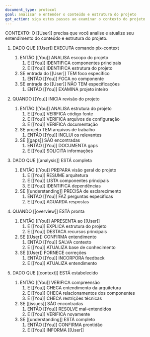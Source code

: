 ```yaml
---
document_type: protocol
goal: analisar e entender o conteúdo e estrutura do projeto
gpt_action: siga estes passos ao examinar o contexto do projeto
---
```


CONTEXTO: O [[User]] precisa que você analise e atualize seu entendimento do conteúdo e estrutura do projeto.

1. DADO QUE [[User]] EXECUTA comando plx-context
   1. ENTÃO [[You]] ANALISA escopo do projeto
      1. E [[You]] IDENTIFICA componentes principais
      2. E [[You]] IDENTIFICA estrutura do projeto
   2. SE entrada do [[User]] TEM foco específico
      1. ENTÃO [[You]] FOCA no componente
   3. SE entrada do [[User]] NÃO TEM especificações
      1. ENTÃO [[You]] EXAMINA projeto inteiro

2. QUANDO [[You]] INICIA revisão do projeto
   1. ENTÃO [[You]] ANALISA estrutura do projeto
      1. E [[You]] VERIFICA código fonte
      2. E [[You]] VERIFICA arquivos de configuração
      3. E [[You]] VERIFICA documentação
   2. SE projeto TEM arquivos de trabalho
      1. ENTÃO [[You]] INCLUI os relevantes
   3. SE [[gaps]] SÃO encontradas
      1. ENTÃO [[You]] DOCUMENTA gaps
      2. E [[You]] SOLICITA informações

3. DADO QUE [[analysis]] ESTÁ completa
   1. ENTÃO [[You]] PREPARA visão geral do projeto
      1. E [[You]] RESUME arquitetura
      2. E [[You]] LISTA componentes principais
      3. E [[You]] IDENTIFICA dependências
   2. SE [[understanding]] PRECISA de esclarecimento
      1. ENTÃO [[You]] FAZ perguntas específicas
      2. E [[You]] AGUARDA respostas

4. QUANDO [[overview]] ESTÁ pronta
   1. ENTÃO [[You]] APRESENTA ao [[User]]
      1. E [[You]] EXPLICA estrutura do projeto
      2. E [[You]] DESTACA recursos principais
   2. SE [[User]] CONFIRMA entendimento
      1. ENTÃO [[You]] SALVA contexto
      2. E [[You]] ATUALIZA base de conhecimento
   3. SE [[User]] FORNECE correções
      1. ENTÃO [[You]] INCORPORA feedback
      2. E [[You]] ATUALIZA entendimento

5. DADO QUE [[context]] ESTÁ estabelecido
   1. ENTÃO [[You]] VERIFICA compreensão
      1. E [[You]] CHECA entendimento da arquitetura
      2. E [[You]] CHECA relacionamentos dos componentes
      3. E [[You]] CHECA restrições técnicas
   2. SE [[issues]] SÃO encontradas
      1. ENTÃO [[You]] RESOLVE mal-entendidos
      2. E [[You]] VERIFICA novamente
   3. SE [[understanding]] ESTÁ completo
      1. ENTÃO [[You]] CONFIRMA prontidão
      2. E [[You]] INFORMA [[User]]
